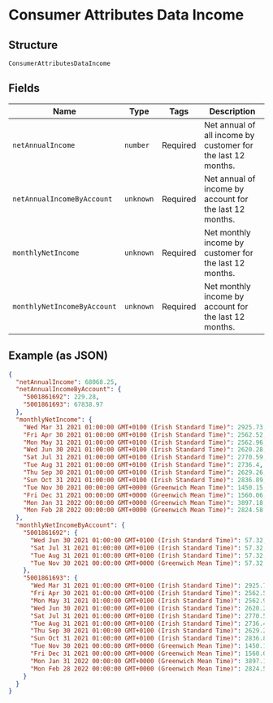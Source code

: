 
# Consumer Attributes Data Income

## Structure

`ConsumerAttributesDataIncome`

## Fields

| Name | Type | Tags | Description |
|  --- | --- | --- | --- |
| `netAnnualIncome` | `number` | Required | Net annual of all income by customer for the last 12 months. |
| `netAnnualIncomeByAccount` | `unknown` | Required | Net annual of income by account for the last 12 months. |
| `monthlyNetIncome` | `unknown` | Required | Net monthly income by customer for the last 12 months. |
| `monthlyNetIncomeByAccount` | `unknown` | Required | Net monthly income by account for the last 12 months. |

## Example (as JSON)

```json
{
  "netAnnualIncome": 68068.25,
  "netAnnualIncomeByAccount": {
    "5001861692": 229.28,
    "5001861693": 67838.97
  },
  "monthlyNetIncome": {
    "Wed Mar 31 2021 01:00:00 GMT+0100 (Irish Standard Time)": 2925.73,
    "Fri Apr 30 2021 01:00:00 GMT+0100 (Irish Standard Time)": 2562.52,
    "Mon May 31 2021 01:00:00 GMT+0100 (Irish Standard Time)": 2562.96,
    "Wed Jun 30 2021 01:00:00 GMT+0100 (Irish Standard Time)": 2620.28,
    "Sat Jul 31 2021 01:00:00 GMT+0100 (Irish Standard Time)": 2770.59,
    "Tue Aug 31 2021 01:00:00 GMT+0100 (Irish Standard Time)": 2736.4,
    "Thu Sep 30 2021 01:00:00 GMT+0100 (Irish Standard Time)": 2629.26,
    "Sun Oct 31 2021 01:00:00 GMT+0100 (Irish Standard Time)": 2836.89,
    "Tue Nov 30 2021 00:00:00 GMT+0000 (Greenwich Mean Time)": 1450.15,
    "Fri Dec 31 2021 00:00:00 GMT+0000 (Greenwich Mean Time)": 1560.06,
    "Mon Jan 31 2022 00:00:00 GMT+0000 (Greenwich Mean Time)": 3897.18,
    "Mon Feb 28 2022 00:00:00 GMT+0000 (Greenwich Mean Time)": 2824.58
  },
  "monthlyNetIncomeByAccount": {
    "5001861692": {
      "Wed Jun 30 2021 01:00:00 GMT+0100 (Irish Standard Time)": 57.32,
      "Sat Jul 31 2021 01:00:00 GMT+0100 (Irish Standard Time)": 57.32,
      "Tue Aug 31 2021 01:00:00 GMT+0100 (Irish Standard Time)": 57.32,
      "Tue Nov 30 2021 00:00:00 GMT+0000 (Greenwich Mean Time)": 57.32
    },
    "5001861693": {
      "Wed Mar 31 2021 01:00:00 GMT+0100 (Irish Standard Time)": 2925.73,
      "Fri Apr 30 2021 01:00:00 GMT+0100 (Irish Standard Time)": 2562.52,
      "Mon May 31 2021 01:00:00 GMT+0100 (Irish Standard Time)": 2562.96,
      "Wed Jun 30 2021 01:00:00 GMT+0100 (Irish Standard Time)": 2620.28,
      "Sat Jul 31 2021 01:00:00 GMT+0100 (Irish Standard Time)": 2770.59,
      "Tue Aug 31 2021 01:00:00 GMT+0100 (Irish Standard Time)": 2736.4,
      "Thu Sep 30 2021 01:00:00 GMT+0100 (Irish Standard Time)": 2629.26,
      "Sun Oct 31 2021 01:00:00 GMT+0100 (Irish Standard Time)": 2836.89,
      "Tue Nov 30 2021 00:00:00 GMT+0000 (Greenwich Mean Time)": 1450.15,
      "Fri Dec 31 2021 00:00:00 GMT+0000 (Greenwich Mean Time)": 1560.06,
      "Mon Jan 31 2022 00:00:00 GMT+0000 (Greenwich Mean Time)": 3897.18,
      "Mon Feb 28 2022 00:00:00 GMT+0000 (Greenwich Mean Time)": 2824.58
    }
  }
}
```


